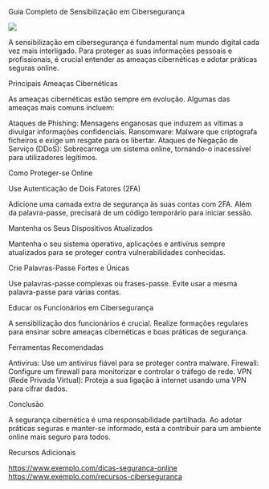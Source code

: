 Guia Completo de Sensibilização em Cibersegurança

![](https://www.fccn.pt/media/2021/10/shutterstock_1931787956-1024x617.jpg)

A sensibilização em cibersegurança é fundamental num mundo digital cada vez mais interligado. Para proteger as suas informações pessoais e profissionais, é crucial entender as ameaças cibernéticas e adotar práticas seguras online.

Principais Ameaças Cibernéticas

As ameaças cibernéticas estão sempre em evolução. Algumas das ameaças mais comuns incluem:

Ataques de Phishing: Mensagens enganosas que induzem as vítimas a divulgar informações confidenciais. Ransomware: Malware que criptografa ficheiros e exige um resgate para os libertar. Ataques de Negação de Serviço (DDoS): Sobrecarrega um sistema online, tornando-o inacessível para utilizadores legítimos.

Como Proteger-se Online

Use Autenticação de Dois Fatores (2FA)

Adicione uma camada extra de segurança às suas contas com 2FA. Além da palavra-passe, precisará de um código temporário para iniciar sessão.

Mantenha os Seus Dispositivos Atualizados

Mantenha o seu sistema operativo, aplicações e antivírus sempre atualizados para se proteger contra vulnerabilidades conhecidas.

Crie Palavras-Passe Fortes e Únicas

Use palavras-passe complexas ou frases-passe. Evite usar a mesma palavra-passe para várias contas.

Educar os Funcionários em Cibersegurança

A sensibilização dos funcionários é crucial. Realize formações regulares para ensinar sobre ameaças cibernéticas e boas práticas de segurança.

Ferramentas Recomendadas

Antivírus: Use um antivírus fiável para se proteger contra malware. Firewall: Configure um firewall para monitorizar e controlar o tráfego de rede. VPN (Rede Privada Virtual): Proteja a sua ligação à internet usando uma VPN para cifrar dados.

Conclusão

A segurança cibernética é uma responsabilidade partilhada. Ao adotar práticas seguras e manter-se informado, está a contribuir para um ambiente online mais seguro para todos.

Recursos Adicionais

https://www.exemplo.com/dicas-seguranca-online https://www.exemplo.com/recursos-ciberseguranca
